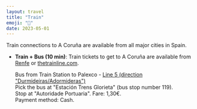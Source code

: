 ```yaml
---
layout: travel
title: "Train"
emoji: "🚆"
date: 2023-05-01
---
```


Train connections to A Coruña are available from all major
cities in Spain.

-   **Train + Bus (10 min)**: Train tickets to get to A Coruña are
    available from [Renfe](https://www.renfe.com/es/en) or
    [thetrainline.com](https://www.thetrainline.com/).

    Bus from Train Station to Palexco - [Line 5 (direction
    \"Durmideiras/Adormideras\")](https://www.tranviascoruna.com/en/lineas-y-horarios/?linea=5)\
    Pick the bus at \"Estación Trens Glorieta\" (bus stop number 119).\
    Stop at \"Autoridade Portuaria\". Fare: 1,30€.\
    Payment method: Cash.

